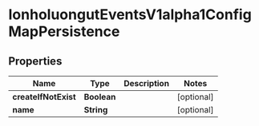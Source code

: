 

# IonholuongutEventsV1alpha1ConfigMapPersistence


## Properties

Name | Type | Description | Notes
------------ | ------------- | ------------- | -------------
**createIfNotExist** | **Boolean** |  |  [optional]
**name** | **String** |  |  [optional]



